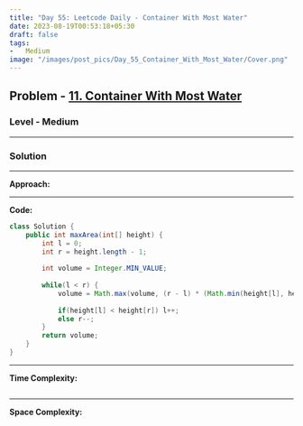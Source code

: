 ```yaml
---
title: "Day 55: Leetcode Daily - Container With Most Water"
date: 2023-08-19T00:53:18+05:30
draft: false
tags:
-   Medium
image: "/images/post_pics/Day_55_Container_With_Most_Water/Cover.png"
---
```



## Problem - [11. Container With Most Water](https://leetcode.com/problems/container-with-most-water/)

### Level - Medium
---

### Solution

---
**Approach:**


---

**Code:**

```java
class Solution {
    public int maxArea(int[] height) {
        int l = 0;
        int r = height.length - 1;
        
        int volume = Integer.MIN_VALUE;
    
        while(l < r) {
            volume = Math.max(volume, (r - l) * (Math.min(height[l], height[r])));
            
            if(height[l] < height[r]) l++;
            else r--;
        }
        return volume;
    }
}

```
---

**Time Complexity:**
```

```

---

**Space Complexity:**
```

```



